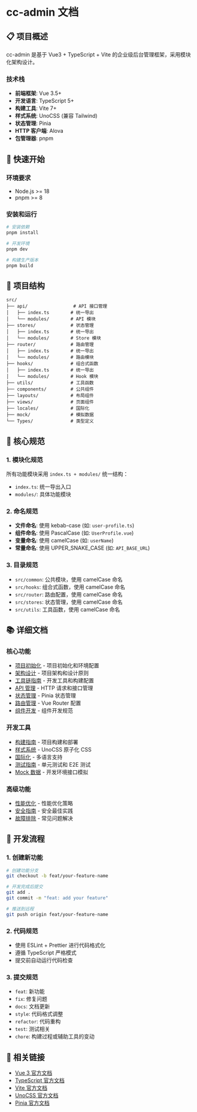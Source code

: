 <!--
  @copyright Copyright (c) 2025 chichuang
  @license MIT
  @description cc-admin 企业级后台管理框架 - README
  本文件为 chichuang 原创，禁止擅自删除署名或用于商业用途。
-->

# cc-admin 文档

## 📋 项目概述

cc-admin 是基于 Vue3 + TypeScript + Vite 的企业级后台管理框架，采用模块化架构设计。

### 技术栈

- **前端框架**: Vue 3.5+
- **开发语言**: TypeScript 5+
- **构建工具**: Vite 7+
- **样式系统**: UnoCSS (兼容 Tailwind)
- **状态管理**: Pinia
- **HTTP 客户端**: Alova
- **包管理器**: pnpm

## 🚀 快速开始

### 环境要求

- Node.js >= 18
- pnpm >= 8

### 安装和运行

```bash
# 安装依赖
pnpm install

# 开发环境
pnpm dev

# 构建生产版本
pnpm build
```

## 📁 项目结构

```
src/
├── api/                 # API 接口管理
│   ├── index.ts        # 统一导出
│   └── modules/        # API 模块
├── stores/             # 状态管理
│   ├── index.ts        # 统一导出
│   └── modules/        # Store 模块
├── router/             # 路由管理
│   ├── index.ts        # 统一导出
│   └── modules/        # 路由模块
├── hooks/              # 组合式函数
│   ├── index.ts        # 统一导出
│   └── modules/        # Hook 模块
├── utils/              # 工具函数
├── components/         # 公共组件
├── layouts/            # 布局组件
├── views/              # 页面组件
├── locales/            # 国际化
├── mock/               # 模拟数据
└── Types/              # 类型定义
```

## 🔧 核心规范

### 1. 模块化规范

所有功能模块采用 `index.ts + modules/` 统一结构：

- `index.ts`: 统一导出入口
- `modules/`: 具体功能模块

### 2. 命名规范

- **文件命名**: 使用 kebab-case (如: `user-profile.ts`)
- **组件命名**: 使用 PascalCase (如: `UserProfile.vue`)
- **变量命名**: 使用 camelCase (如: `userName`)
- **常量命名**: 使用 UPPER_SNAKE_CASE (如: `API_BASE_URL`)

### 3. 目录规范

- `src/common`: 公共模块，使用 camelCase 命名
- `src/hooks`: 组合式函数，使用 camelCase 命名
- `src/router`: 路由配置，使用 camelCase 命名
- `src/stores`: 状态管理，使用 camelCase 命名
- `src/utils`: 工具函数，使用 camelCase 命名

## 📚 详细文档

### 核心功能

- [项目初始化](./init-guide.md) - 项目初始化和环境配置
- [架构设计](./architecture-guide.md) - 项目架构和设计原则
- [工具链指南](./toolchain-guide.md) - 开发工具和构建配置
- [API 管理](../features/api-guide.md) - HTTP 请求和接口管理
- [状态管理](../features/pinia-guide.md) - Pinia 状态管理
- [路由管理](../features/router-guide.md) - Vue Router 配置
- [组件开发](./component-guide.md) - 组件开发规范

### 开发工具

- [构建指南](./build-guide.md) - 项目构建和部署
- [样式系统](./unocss-guide.md) - UnoCSS 原子化 CSS
- [国际化](./locale.md) - 多语言支持
- [测试指南](./testing-guide.md) - 单元测试和 E2E 测试
- [Mock 数据](./mock-guide.md) - 开发环境接口模拟

### 高级功能

- [性能优化](./performance-guide.md) - 性能优化策略
- [安全指南](./security-guide.md) - 安全最佳实践
- [故障排除](./troubleshooting-guide.md) - 常见问题解决

## 🎯 开发流程

### 1. 创建新功能

```bash
# 创建功能分支
git checkout -b feat/your-feature-name

# 开发完成后提交
git add .
git commit -m "feat: add your feature"

# 推送到远程
git push origin feat/your-feature-name
```

### 2. 代码规范

- 使用 ESLint + Prettier 进行代码格式化
- 遵循 TypeScript 严格模式
- 提交前自动运行代码检查

### 3. 提交规范

- `feat`: 新功能
- `fix`: 修复问题
- `docs`: 文档更新
- `style`: 代码格式调整
- `refactor`: 代码重构
- `test`: 测试相关
- `chore`: 构建过程或辅助工具的变动

## 🔗 相关链接

- [Vue 3 官方文档](https://vuejs.org/)
- [TypeScript 官方文档](https://www.typescriptlang.org/)
- [Vite 官方文档](https://vitejs.dev/)
- [UnoCSS 官方文档](https://unocss.dev/)
- [Pinia 官方文档](https://pinia.vuejs.org/)
